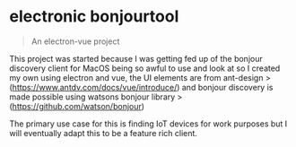 # electronic bonjourtool

> An electron-vue project

This project was started because I was getting fed up of the bonjour discovery client for MacOS being so awful to use and look at so I created my own using electron and vue, the UI elements are from ant-design >(https://www.antdv.com/docs/vue/introduce/) and bonjour discovery is made possible using watsons bonjour library >(https://github.com/watson/bonjour)

The primary use case for this is finding IoT devices for work purposes but I will eventually adapt this to be a feature rich client. 
